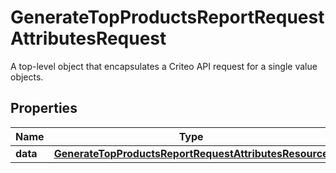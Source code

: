 

# GenerateTopProductsReportRequestAttributesRequest

A top-level object that encapsulates a Criteo API request for a single value objects.

## Properties

| Name | Type | Description | Notes |
|------------ | ------------- | ------------- | -------------|
|**data** | [**GenerateTopProductsReportRequestAttributesResource**](GenerateTopProductsReportRequestAttributesResource.md) |  |  [optional] |



